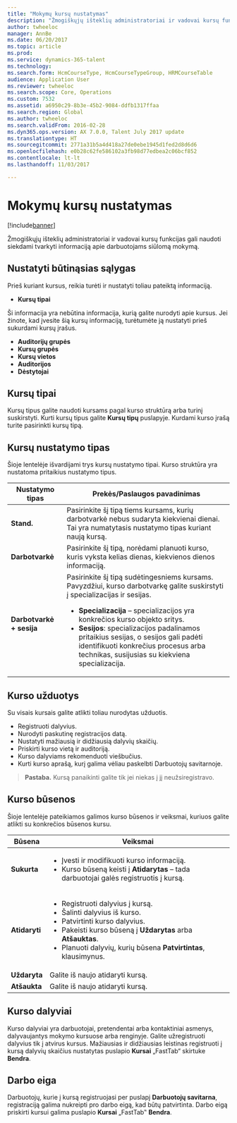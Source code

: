 ```yaml
---
title: "Mokymų kursų nustatymas"
description: "Žmogiškųjų išteklių administratoriai ir vadovai kursų funkcijas gali naudoti siekdami tvarkyti informaciją apie darbuotojams siūlomą mokymą."
author: twheeloc
manager: AnnBe
ms.date: 06/20/2017
ms.topic: article
ms.prod: 
ms.service: dynamics-365-talent
ms.technology: 
ms.search.form: HcmCourseType, HcmCourseTypeGroup, HRMCourseTable
audience: Application User
ms.reviewer: twheeloc
ms.search.scope: Core, Operations
ms.custom: 7532
ms.assetid: a6950c29-8b3e-45b2-9084-ddfb1317ffaa
ms.search.region: Global
ms.author: twheeloc
ms.search.validFrom: 2016-02-28
ms.dyn365.ops.version: AX 7.0.0, Talent July 2017 update
ms.translationtype: HT
ms.sourcegitcommit: 2771a31b5a4d418a27de0ebe1945d1fed2d8d6d6
ms.openlocfilehash: e0b28c62fe586102a3fb98d77edbea2c06bcf852
ms.contentlocale: lt-lt
ms.lasthandoff: 11/03/2017

---
```


# <a name="set-up-training-courses"></a>Mokymų kursų nustatymas

[!include[banner](includes/banner.md)]


Žmogiškųjų išteklių administratoriai ir vadovai kursų funkcijas gali naudoti siekdami tvarkyti informaciją apie darbuotojams siūlomą mokymą.

 <a name="set-up-prerequisites"></a> Nustatyti būtinąsias sąlygas
---------------------

Prieš kuriant kursus, reikia turėti ir nustatyti toliau pateiktą informaciją.
-   **Kursų tipai**

Ši informacija yra nebūtina informacija, kurią galite nurodyti apie kursus. Jei žinote, kad įvesite šią kursų informaciją, turėtumėte ją nustatyti prieš sukurdami kursų įrašus.
-   **Auditorijų grupės**
-   **Kursų grupės**
-   **Kursų vietos**
-   **Auditorijos**
-   **Dėstytojai**

## <a name="course-types"></a>Kursų tipai
Kursų tipus galite naudoti kursams pagal kurso struktūrą arba turinį suskirstyti. Kurti kursų tipus galite **Kursų tipų** puslapyje. Kurdami kurso įrašą turite pasirinkti kursų tipą.

## <a name="course-setup-type"></a>Kursų nustatymo tipas
Šioje lentelėje išvardijami trys kursų nustatymo tipai. Kurso struktūra yra nustatoma pritaikius nustatymo tipus.

<table>
<thead>
<tr class="header">
<th>Nustatymo tipas</th>
<th>Prekės/Paslaugos pavadinimas</th>
</tr>
</thead>
<tbody>
<tr class="odd">
<td><strong>Stand.</strong></td>
<td>Pasirinkite šį tipą tiems kursams, kurių darbotvarkė nebus sudaryta kiekvienai dienai. Tai yra numatytasis nustatymo tipas kuriant naują kursą.</td>
</tr>
<tr class="even">
<td><strong>Darbotvarkė</strong></td>
<td>Pasirinkite šį tipą, norėdami planuoti kurso, kuris vyksta kelias dienas, kiekvienos dienos informaciją.</td>
</tr>
<tr class="odd">
<td><strong>Darbotvarkė + sesija</strong></td>
<td>Pasirinkite šį tipą sudėtingesniems kursams. Pavyzdžiui, kurso darbotvarkę galite suskirstyti į specializacijas ir sesijas.
<ul>
<li><strong>Specializacija</strong> – specializacijos yra konkrečios kurso objekto sritys.</li>
<li><strong>Sesijos</strong>: specializacijos padalinamos pritaikius sesijas, o sesijos gali padėti identifikuoti konkrečius procesus arba technikas, susijusias su kiekviena specializacija.</li>
</ul></td>
</tr>
</tbody>
</table>

## <a name="course-tasks"></a>Kurso užduotys
Su visais kursais galite atlikti toliau nurodytas užduotis.
-   Registruoti dalyvius.
-   Nurodyti paskutinę registracijos datą.
-   Nustatyti mažiausią ir didžiausią dalyvių skaičių.
-   Priskirti kurso vietą ir auditoriją.
-   Kurso dalyviams rekomenduoti viešbučius.
-   Kurti kurso aprašą, kurį galima vėliau paskelbti Darbuotojų savitarnoje.

  >**Pastaba.** Kursą panaikinti galite tik jei niekas į jį neužsiregistravo. 
    
## <a name="course-statuses"></a>Kurso būsenos
Šioje lentelėje pateikiamos galimos kurso būsenos ir veiksmai, kuriuos galite atlikti su konkrečios būsenos kursu.

<table>
<thead>
<tr class="header">
<th>Būsena</th>
<th>Veiksmai</th>
</tr>
</thead>
<tbody>
<tr class="odd">
<td><strong>Sukurta</strong></td>
<td><ul>
<li>Įvesti ir modifikuoti kurso informaciją.</li>
<li>Kurso būseną keisti į <strong>Atidarytas</strong> – tada darbuotojai galės registruotis į kursą.</li>
</ul></td>
</tr>
<tr class="even">
<td><strong>Atidaryti</strong></td>
<td><ul>
<li>Registruoti dalyvius į kursą.</li>
<li>Šalinti dalyvius iš kurso.</li>
<li>Patvirtinti kurso dalyvius.</li>
<li>Pakeisti kurso būseną į <strong>Uždarytas</strong> arba <strong>Atšauktas</strong>.</li>
<li>Planuoti dalyvių, kurių būsena <strong>Patvirtintas</strong>, klausimynus.</li>
</ul></td>
</tr>
<tr class="odd">
<td><strong>Uždaryta</strong></td>
<td>Galite iš naujo atidaryti kursą.</td>
</tr>
<tr class="even">
<td><strong>Atšaukta</strong></td>
<td>Galite iš naujo atidaryti kursą.</td>
</tr>
</tbody>
</table>

## <a name="course-participants"></a>Kurso dalyviai
Kurso dalyviai yra darbuotojai, pretendentai arba kontaktiniai asmenys, dalyvaujantys mokymo kursuose arba renginyje. Galite užregistruoti dalyvius tik į atvirus kursus. Mažiausias ir didžiausias leistinas registruoti į kursą dalyvių skaičius nustatytas puslapio **Kursai** „FastTab“ skirtuke **Bendra**.

<a name="workflow"></a>Darbo eiga
--------

Darbuotojų, kurie į kursą registruojasi per puslapį **Darbuotojų savitarna**, registraciją galima nukreipti pro darbo eigą, kad būtų patvirtinta.  Darbo eigą priskirti kursui galima puslapio **Kursai** „FastTab‟ **Bendra**.






